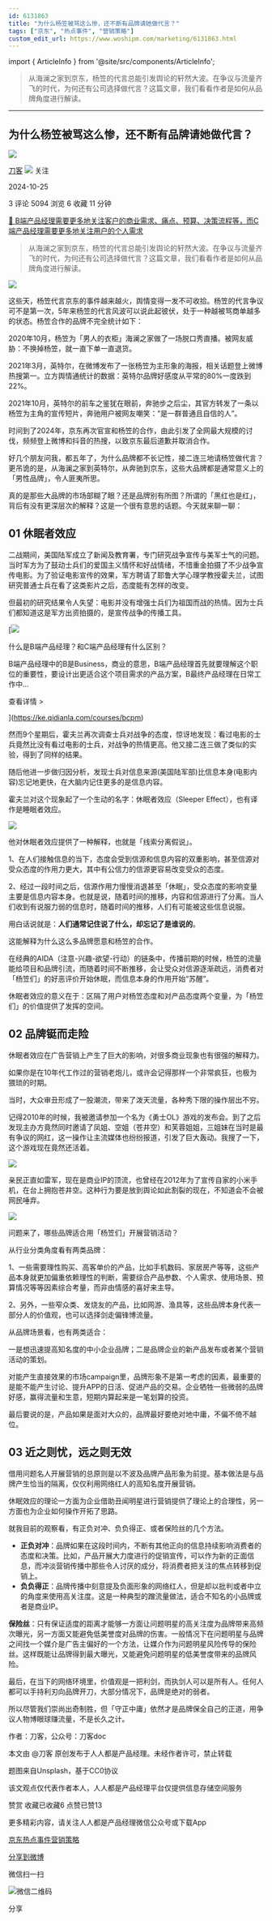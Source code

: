 ```yaml
---
id: 6131863
title: "为什么杨笠被骂这么惨，还不断有品牌请她做代言？"
tags: ["京东", "热点事件", "营销策略"]
custom_edit_url: https://www.woshipm.com/marketing/6131863.html
---
```

import { ArticleInfo } from '@site/src/components/ArticleInfo';

<ArticleInfo
    author="刀客"
    authorLink="https://www.woshipm.com/u/1576294"
    published="2024-10-25"
    views={5094}
    comments={3}
    collects={6}
/>

> 从海澜之家到京东，杨笠的代言总能引发舆论的轩然大波。在争议与流量齐飞的时代，为何还有公司选择做代言？这篇文章，我们看看作者是如何从品牌角度进行解读。

---

## 为什么杨笠被骂这么惨，还不断有品牌请她做代言？

[![](https://static.woshipm.com/view/woshipm_api_def_20250108102928_9127.png?imageView2/1/w/72/h/72/q/100)](https://www.woshipm.com/u/1576294)

[刀客](https://www.woshipm.com/u/1576294) ![](https://static.woshipm.com/tag/1101_1@2x.png) 关注

2024-10-25

3 评论 5094 浏览 6 收藏 11 分钟

[🔗 B端产品经理需要更多地关注客户的商业需求、痛点、预算、决策流程等，而C端产品经理需要更多地关注用户的个人需求](https://ke.qidianla.com/courses/bcpm)

> 从海澜之家到京东，杨笠的代言总能引发舆论的轩然大波。在争议与流量齐飞的时代，为何还有公司选择做代言？这篇文章，我们看看作者是如何从品牌角度进行解读。

![](https://image.woshipm.com/2023/04/13/b1b8b7e4-d9ee-11ed-9d7a-00163e0b5ff3.jpg)

这些天，杨笠代言京东的事件越来越火，舆情变得一发不可收拾。杨笠的代言争议可不是第一次，5年来杨笠的代言风波可以说此起彼伏，处于一种越被骂商单越多的状态。杨笠合作的品牌不完全统计如下：

2020年10月，杨笠为「男人的衣柜」海澜之家做了一场脱口秀直播。被网友威胁：不换掉杨笠，就一直下单一直退货。

2021年3月，英特尔，在微博发布了一张杨笠为主形象的海报，相关话题登上微博热搜第一。立方舆情通统计的数据：英特尔品牌好感度从平常的80%一度跌到22%。

2021年10月，英特尔的前车之鉴犹在眼前，奔驰步之后尘，其官方转发了一条以杨笠为主角的宣传短片，奔驰用户被网友嘲笑：“是一群普通且自信的人”。

时间到了2024年，京东再次官宣和杨笠的合作，由此引发了全网最大规模的讨伐，频频登上微博和抖音的热搜，以致京东最后道歉并取消合作。

好几个朋友问我，都五年了，为什么品牌都不长记性，接二连三地请杨笠做代言？更吊诡的是，从海澜之家到英特尔，从奔驰到京东，这些大品牌都是通常意义上的「男性品牌」，令人匪夷所思。

真的是那些大品牌的市场部糊了眼？还是品牌别有所图？所谓的「黑红也是红」，背后有没有更深层次的解释？这是一个很有意思的话题。今天就来聊一聊：

## 01 休眠者效应

二战期间，美国陆军成立了新闻及教育署，专门研究战争宣传与美军士气的问题。当时军方为了鼓动士兵们的爱国主义情怀和好战情绪，不惜重金拍摄了不少战争宣传电影。为了验证电影宣传的效果，军方聘请了耶鲁大学心理学教授霍夫兰，试图研究普通士兵在看了这类影片之后，态度能有怎样的改变。

但最初的研究结果令人失望：电影并没有增强士兵们为祖国而战的热情。因为士兵们都知道这是军方出资拍摄的，是宣传战争的传播工具。

[![](https://image.woshipm.com/2023/07/27/6f50fd24-2c7f-11ee-875d-00163e0b5ff3.png)

什么是B端产品经理？和C端产品经理有什么区别？

B端产品经理中的B是Business，商业的意思，B端产品经理首先就要理解这个职位的重要性，要设计出更适合这个项目需求的产品方案，B最终产品经理在日常工作中...

查看详情 >

](https://ke.qidianla.com/courses/bcpm)

然而9个星期后，霍夫兰再次调查士兵对战争的态度，惊讶地发现：看过电影的士兵竟然比没有看过电影的士兵，对战争的热情更高。他又接二连三做了类似的实验，得到了同样的结果。

随后他进一步做归因分析，发现士兵对信息来源(美国陆军部)比信息本身(电影内容)忘记地更快，在大脑内记住更多的是信息内容。

霍夫兰对这个现象起了一个生动的名字：休眠者效应（Sleeper Effect），也有译作是睡眠者效应。

![](https://image.woshipm.com/wp-files/2024/10/tQjFlHtYRt9gTOxGFRTb.png)

他对休眠者效应提供了一种解释，也就是「线索分离假说」。

1、在人们接触信息的当下，态度会受到信源和信息内容的双重影响，甚至信源对受众态度的作用力更大，其中有公信力的信源更容易改变受众的态度。

2、经过一段时间之后，信源作用力慢慢消退甚至「休眠」，受众态度的影响变量主要是信息内容本身。也就是说，随着时间的推移，内容和信源进行了分离。当人们收到有说服力弱的信息时，随着时间的推移，人们有可能被这些信息说服。

用白话说就是：**人们通常记住说了什么，却忘记了是谁说的**。

这能解释为什么这么多品牌愿意和杨笠的合作。

在经典的AIDA（注意-兴趣-欲望-行动）的链条中，传播前期的时候，杨笠的流量能给项目和品牌引流，而随着时间不断推移，会让受众对信源逐渐疏远，消费者对「杨笠们」的好恶评价开始休眠，而信息本身的作用开始“苏醒”。

休眠者效应的意义在于：区隔了用户对杨笠态度和对产品态度两个变量，为「杨笠们」的价值提供了发挥的空间。

## 02 品牌铤而走险

休眠者效应在广告营销上产生了巨大的影响，对很多商业现象也有很强的解释力。

如果你是在10年代工作过的营销老炮儿，或许会记得那样一个非常疯狂，也极为猥琐的时期。

当时，大众审丑形成了一股潮流，带来了泼天流量，各种秀下限的操作层出不穷。

记得2010年的时候，我被邀请参加一个名为《勇士OL》游戏的发布会。到了之后发现主办方竟然同时邀请了凤姐、空姐（苍井空）和芙蓉姐姐，三姐妹在当时是最有争议的网红，这一操作让主流媒体也纷纷报道，引发了巨大轰动。我搜了一下，这个游戏现在竟然还活着。

![](https://image.woshipm.com/wp-files/2024/10/vbxDCx3VzYK0YWLMtaSa.png)

亲民正直如雷军，现在是商业IP的顶流，也曾经在2012年为了宣传自家的小米手机，在台上拥抱苍井空。这种行为要是放到舆论如此割裂的现在，不知道会不会被网民唾弃。

![](https://image.woshipm.com/wp-files/2024/10/9lbZyGLphCTuNxjVhVxM.jpeg)

问题来了，哪些品牌适合用「杨笠们」开展营销活动？

从行业分类角度看有两类品牌：

1、一些需要理性购买、高客单价的产品，比如手机数码、家居房产等等，这些产品本身就更加偏重依赖理性的判断，需要综合产品参数、个人需求、使用场景、预算情况等等因素综合考量，而非由情感的喜好来主导。

2、另外，一些窄众类、发烧友的产品，比如网游、渔具等，这些品牌本身代表一部分人的价值观，也可以选择剑走偏锋博流量。

从品牌场景看，也有两类适合：

一是想迅速提高知名度的中小企业品牌；二是品牌企业的新产品发布或者某个营销活动的策划。

对能产生直接效果的市场campaign里，品牌形象不是第一考虑的因素，最重要的是能不能产生讨论、提升APP的日活、促进产品的交易。企业牺牲一些微弱的品牌好感，赢得流量和生意，短期内算起来是一笔划算的投资。

最后要说的是，产品如果是面对大众的，品牌最好要绝对地中庸，不偏不倚不越位。

## 03 近之则忧，远之则无效

借用问题名人开展营销的总原则是以不波及品牌产品形象为前提。基本做法是与品牌产生恰当的隔离，仅仅利用网络红人的高知名度开展营销。

休眠效应的理论一方面为企业借助丑闻明星进行营销提供了理论上的合理性，另一方面也为企业如何操作开拓了思路。

就我目前的观察看，有正负对冲、负负得正、或者保险丝的几个方法。

*   **正负对冲**：品牌如果在这段时间内，不断有其他正向的信息持续影响消费者的态度和决策。比如，产品开展大力度进行的促销宣传，可以作为新的正面信息，而冲淡营销传播中那些令人讨厌的成分，将消费者把关注的焦点转移到促销上。
*   **负负得正**：品牌传播中刻意提及负面形象的网络红人，但是却以批判或者中立的角度来使用高关注度。这是一种典型的蹭流量做法，适合不知名的小品牌或者是商业IP。

**保险丝**：只有保证适度的距离才能够一方面让问题明星的高关注度为品牌带来高频次曝光，另一方面又能避免低美誉度对品牌的伤害。一般情况下在问题明星与品牌之间找一个媒介是广告主偏好的一个方法，让媒介作为问题明星风险传导的保险丝。这样既能让品牌得到最大曝光，又能避免问题明星的低美誉度带来的品牌风险。

最后，在当下的网络环境里，价值观是一把利剑，而执剑人可以是所有人。任何人都可以手持利刃向品牌开刀，大部分情况下，品牌是绝对的弱者。

所以尽管我们崇尚出奇制胜，但「守正中庸」依然才是品牌保全自己的正道，用争议人物博眼球赚流量，不是长久之计。

作者：刀客，公众号：刀客doc

本文由 @刀客 原创发布于人人都是产品经理。未经作者许可，禁止转载

题图来自Unsplash，基于CC0协议

该文观点仅代表作者本人，人人都是产品经理平台仅提供信息存储空间服务

赞赏 收藏已收藏6 点赞已赞13

更多精彩内容，请关注人人都是产品经理微信公众号或下载App

[京东](https://www.woshipm.com/tag/%e4%ba%ac%e4%b8%9c)[热点事件](https://www.woshipm.com/tag/%e7%83%ad%e7%82%b9%e4%ba%8b%e4%bb%b6)[营销策略](https://www.woshipm.com/tag/%e8%90%a5%e9%94%80%e7%ad%96%e7%95%a5)

[分享到微博](https://service.weibo.com/share/share.php?appkey=2775287854&title=为什么杨笠被骂这么惨，还不断有品牌请她做代言？&url=https://www.woshipm.com/marketing/6131863.html&pic=https://image.woshipm.com/2023/04/13/b1b8b7e4-d9ee-11ed-9d7a-00163e0b5ff3.jpg)

微信扫一扫

![微信二维码](https://api.pwmqr.com/qrcode/create/?url=https://www.woshipm.com/marketing/6131863.html)

分享